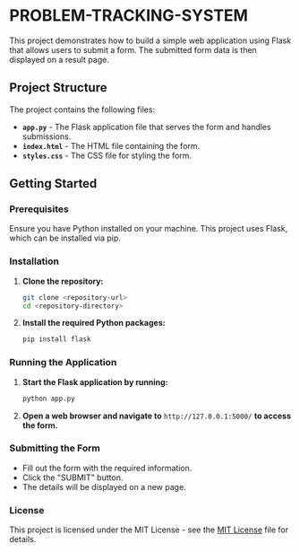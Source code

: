 # PROBLEM-TRACKING-SYSTEM


This project demonstrates how to build a simple web application using Flask that allows users to submit a form. The submitted form data is then displayed on a result page.

## Project Structure

The project contains the following files:
- **`app.py`** - The Flask application file that serves the form and handles submissions.
- **`index.html`** - The HTML file containing the form.
- **`styles.css`** - The CSS file for styling the form.

## Getting Started

### Prerequisites

Ensure you have Python installed on your machine. This project uses Flask, which can be installed via pip.

### Installation

1. **Clone the repository:**

    ```bash
    git clone <repository-url>
    cd <repository-directory>
    ```

2. **Install the required Python packages:**

    ```bash
    pip install flask
    ```

### Running the Application

1. **Start the Flask application by running:**

    ```bash
    python app.py
    ```

2. **Open a web browser and navigate to** `http://127.0.0.1:5000/` **to access the form.**

### Submitting the Form

- Fill out the form with the required information.
- Click the "SUBMIT" button.
- The details will be displayed on a new page.

### License


This project is licensed under the MIT License - see the [MIT License](https://github.com/kanishka22it21/PROBLEM-TRACKING-SYSTEM/blob/main/LICENSE) file for details.
